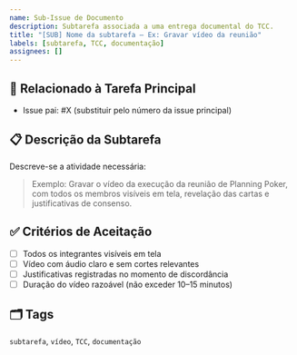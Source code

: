 ```yaml
---
name: Sub-Issue de Documento
description: Subtarefa associada a uma entrega documental do TCC.
title: "[SUB] Nome da subtarefa – Ex: Gravar vídeo da reunião"
labels: [subtarefa, TCC, documentação]
assignees: []
---
```


## 🔗 Relacionado à Tarefa Principal
- Issue pai: #X (substituir pelo número da issue principal)

## 📋 Descrição da Subtarefa
Descreve-se a atividade necessária:

> Exemplo: Gravar o vídeo da execução da reunião de Planning Poker, com todos os membros visíveis em tela, revelação das cartas e justificativas de consenso.

## ✅ Critérios de Aceitação
- [ ] Todos os integrantes visíveis em tela
- [ ] Vídeo com áudio claro e sem cortes relevantes
- [ ] Justificativas registradas no momento de discordância
- [ ] Duração do vídeo razoável (não exceder 10–15 minutos)

## 🗂 Tags
`subtarefa`, `vídeo`, `TCC`, `documentação`

